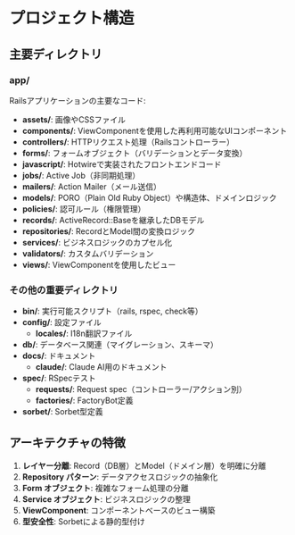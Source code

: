 # プロジェクト構造

## 主要ディレクトリ

### app/
Railsアプリケーションの主要なコード:

- **assets/**: 画像やCSSファイル
- **components/**: ViewComponentを使用した再利用可能なUIコンポーネント
- **controllers/**: HTTPリクエスト処理（Railsコントローラー）
- **forms/**: フォームオブジェクト（バリデーションとデータ変換）
- **javascript/**: Hotwireで実装されたフロントエンドコード
- **jobs/**: Active Job（非同期処理）
- **mailers/**: Action Mailer（メール送信）
- **models/**: PORO（Plain Old Ruby Object）や構造体、ドメインロジック
- **policies/**: 認可ルール（権限管理）
- **records/**: ActiveRecord::Baseを継承したDBモデル
- **repositories/**: RecordとModel間の変換ロジック
- **services/**: ビジネスロジックのカプセル化
- **validators/**: カスタムバリデーション
- **views/**: ViewComponentを使用したビュー

### その他の重要ディレクトリ

- **bin/**: 実行可能スクリプト（rails, rspec, check等）
- **config/**: 設定ファイル
  - **locales/**: I18n翻訳ファイル
- **db/**: データベース関連（マイグレーション、スキーマ）
- **docs/**: ドキュメント
  - **claude/**: Claude AI用のドキュメント
- **spec/**: RSpecテスト
  - **requests/**: Request spec（コントローラー/アクション別）
  - **factories/**: FactoryBot定義
- **sorbet/**: Sorbet型定義

## アーキテクチャの特徴

1. **レイヤー分離**: Record（DB層）とModel（ドメイン層）を明確に分離
2. **Repository パターン**: データアクセスロジックの抽象化
3. **Form オブジェクト**: 複雑なフォーム処理の分離
4. **Service オブジェクト**: ビジネスロジックの整理
5. **ViewComponent**: コンポーネントベースのビュー構築
6. **型安全性**: Sorbetによる静的型付け